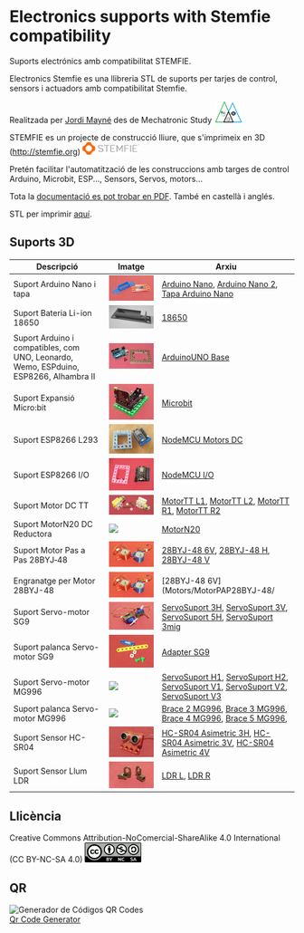 # Electronics supports with Stemfie compatibility

Suports electrónics amb compatibilitat STEMFIE. 

Electronics Stemfie es una llibreria STL de suports per tarjes de control, sensors i actuadors amb compatibilitat Stemfie.

Realitzada per [Jordi Mayné](https://github.com/maynej) des de Mechatronic Study <img src="Imatges/Logo3senseFons.png" width="50" />

STEMFIE es un projecte de construcció lliure, que s'imprimeix en 3D (http://stemfie.org) <img src="Imatges/LogoSTEMFIE.png" width="100" />

Pretén facilitar l'automatització de les construccions amb targes de control Arduino, Microbit, ESP..., Sensors, Servos, motors...

Tota la [documentació es pot trobar en PDF](https://github.com/maynej/Electronics-Stemfie/tree/main/Doc). També en castellà i anglés.

STL per imprimir [aquí](https://github.com/maynej/Electronics-Stemfie).

## Suports 3D
  
Descripció         | Imatge          | Arxiu         
------------- | ------------- | ------------- 
Suport Arduino Nano i tapa |![](Imatges/ArduinoNano.png) | [Arduino Nano](CPU/ArduinoNanoStemfie.stl), [Arduino Nano 2](CPU/ArduinoNano2Stemfie.stl), [Tapa Arduino Nano](CPU/TapaArduinoNanoStemfie.stl)
Suport Bateria Li-ion 18650|![18650](Imatges/18650.png) | [18650](CPU/18650Holder2Stemfie.stl)
Suport Arduino i compatibles, com UNO, Leonardo, Wemo, ESPduino, ESP8266, Alhambra II|![](Imatges/ArduinoUNO.png)| [ArduinoUNO Base](CPU/ArduinoBaseStemfie.stl) 
Suport Expansió Micro:bit|![Microbit](/Imatges/Microbit.png) |[Microbit](CPU/MicrobitBaseStemfie.stl)  
Suport ESP8266 L293 |![](Imatges/ESP8266Base1.jpg) | [NodeMCU Motors DC](CPU/NodeMCUBaseStemfie.stl)
Suport ESP8266 I/O |![](Imatges/ESPIO.jpg) | [NodeMCU I/O](CPU/ESP8266IOStemfie.stl)
Suport Motor DC TT|![](Imatges/MotorTT.png) |[MotorTT L1](Motors/MotorDC/MotorDC_TT_L1_mClonSTEMFIE.stl), [MotorTT L2](Motors/MotorDC/MotorDC_TT_L2_mClonSTEMFIE.stl), [MotorTT R1](Motors/MotorDC/MotorDC_TT_R1_mClonSTEMFIE.stl), [MotorTT R2](Motors/MotorDC/MotorDC_TT_R2_mClonSTEMFIE.stl) 
Suport MotorN20 DC Reductora|![](Imatges/MotorDC/MotorN20Reduct.png) | [MotorN20 ](Motors/MotorDC/Motor_N2_Stemfie.stl)
Suport Motor Pas a Pas 28BYJ‐48|![](Imatges/28BYJ-48.png) |[28BYJ-48 6V](Motors/MotorPAP28BYJ-48/28BYJ-48_6V_Stemfie.stl), [28BYJ-48 H](Motors/MotorPAP28BYJ-48/28BYJ-48_H_Stemfie.stl), [28BYJ-48 V](Motors/MotorPAP28BYJ-48/28BYJ-48_V_Stemfie.stl) 
Engranatge per Motor 28BYJ-48|![](Imatges/28BYJ-48.png) |[28BYJ-48 6V](Motors/MotorPAP28BYJ-48/
Suport Servo-motor SG9|![](Imatges/ServoMotor.png) | [ServoSuport 3H](ServoMount/SG9/ServoSuport3HStemfie.stl), [ServoSuport 3V](ServoMount/SG9/ServoSuport3VStemfie.stl), [ServoSuport 5H](ServoMount/SG9/ServoSuport5HStemfie.stl), [ServoSuport 3mig](ServoMount/SG9/ServoSuport4migStemfie.stl)
Suport palanca Servo-motor SG9|![](Imatges/Adapter.png) |[Adapter SG9](ServoMount/SG9/Servo9GAdapter_Stemfie.stl)
Suport Servo-motor MG996|![](Imatges/ServoMG996.png) | [ServoSuport H1](ServoMount/MG996/ServoMG966_H1.stl), [ServoSuport H2](ServoMount/MG996/ServoMG966_H2.stl), [ServoSuport V1](ServoMount/MG996/ServoMG966_V1.stl), [ServoSuport V2](ServoMount/MG996/ServoMG966_V2.stl), [ServoSuport V3](ServoMount/MG996/ServoMG966_V3.stl)
Suport palanca Servo-motor MG996|![](Imatges/AdapterMG996.png) |[Brace 2 MG996](ServoMount/MG996/Servo_MG996_Brace2.stl), [Brace 3 MG996](ServoMount/MG996/Servo_MG996_Brace3.stl), [Brace 4 MG996](ServoMount/MG996/Servo_MG996_Brace4.stl), [Brace 5 MG996](ServoMount/MG996/Servo_MG996_Brace5.stl),
Suport Sensor HC-SR04|![](Imatges/SensorDistancia.png) |[HC-SR04 Asimetric 3H](SensorsMount/SensorAsimetric3H_Stemfie.stl), [HC-SR04 Asimetric 3V](SensorsMount/SensorAsimetric3Stemfie.stl), [HC-SR04 Asimetric 4V](SensorsMount/SensorAsimetric4Stemfie.stl)   
Suport Sensor Llum LDR|![](Imatges/LDR.png) | [LDR L](SensorsMount/LDRSensorL_STEMFIE.stl), [LDR R](SensorsMount/LDRSensorL_STEMFIE.stl)

## Llicència

Creative Commons Attribution-NoComercial-ShareAlike 4.0 International (CC BY-NC-SA 4.0)  <img src="Imatges/CC.png" width="100" />

## QR
<div id="qrcode">
<img src="https://www.codigos-qr.com/qr/php/qr_img.php?d=https%3A%2F%2Fgithub.com%2Fmaynej%2FElectronics-Stemfie&s=8&e=m" alt="Generador de Códigos QR Codes"/>
<br/><a href="https://www.codigos-qr.com/en/qr-code-generator/" target="_blank" id"qrgenerator">Qr Code Generator</a>
</div>

